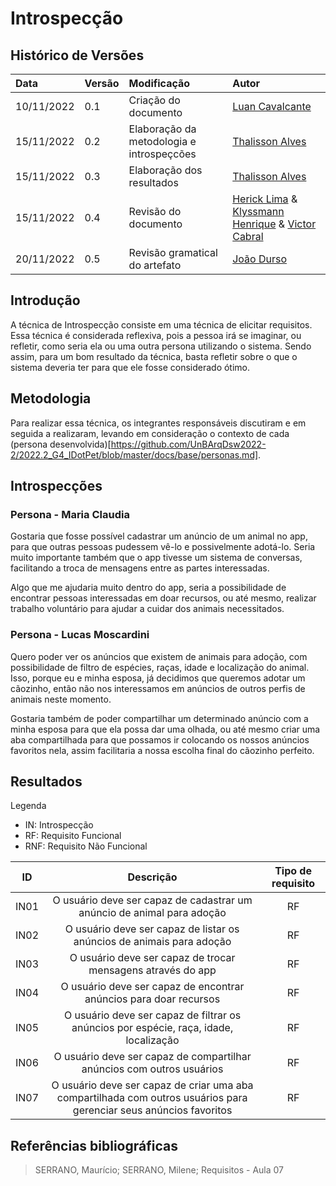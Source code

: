 # Introspecção

## Histórico de Versões

| Data | Versão | Modificação | Autor |
| :- | :- | :- | :- |
| 10/11/2022 | 0.1 | Criação do documento | [Luan Cavalcante](https://github.com/Luan-Cavalcante) |
| 15/11/2022 | 0.2 | Elaboração da metodologia e introspeçcões | [Thalisson Alves](https://github.com/Thalisson-Alves) |
| 15/11/2022 | 0.3 | Elaboração dos resultados | [Thalisson Alves](https://github.com/Thalisson-Alves) |
| 15/11/2022 | 0.4 | Revisão do documento | [Herick Lima](https://github.com/hericklima22) & [Klyssmann Henrique](https://github.com/klyssmannoliveira) & [Victor Cabral](https://github.com/victordscabral) |
| 20/11/2022 | 0.5 |Revisão gramatical do artefato |   [João Durso](https://github.com/jvsdurso) |


## Introdução 
  A técnica de Introspecção consiste em uma técnica de elicitar requisitos. Essa técnica é considerada reflexiva, pois a pessoa irá se imaginar, ou refletir, como seria ela ou uma outra persona utilizando o sistema. Sendo assim, para um bom resultado da técnica, basta refletir sobre o que o sistema deveria ter para que ele fosse considerado ótimo.

## Metodologia

Para realizar essa técnica, os integrantes responsáveis discutiram e em seguida a realizaram, levando em consideração o contexto de cada (persona desenvolvida)[https://github.com/UnBArqDsw2022-2/2022.2_G4_IDotPet/blob/master/docs/base/personas.md].

## Introspecções

### Persona - Maria Claudia

Gostaria que fosse possível cadastrar um anúncio de um animal no app, para que outras pessoas pudessem vê-lo e possivelmente adotá-lo. Seria muito importante também que o app tivesse um sistema de conversas, facilitando a troca de mensagens entre as partes interessadas.

Algo que me ajudaria muito dentro do app, seria a possibilidade de encontrar pessoas interessadas em doar recursos, ou até mesmo, realizar trabalho voluntário para ajudar a cuidar dos animais necessitados.

### Persona - Lucas Moscardini

Quero poder ver os anúncios que existem de animais para adoção, com possibilidade de filtro de espécies, raças, idade e localização do animal. Isso, porque eu e minha esposa, já decidimos que queremos adotar um cãozinho, então não nos interessamos em anúncios de outros perfis de animais neste momento.

Gostaria também de poder compartilhar um determinado anúncio com a minha esposa para que ela possa dar uma olhada, ou até mesmo criar uma aba compartilhada para que possamos ir colocando os nossos anúncios favoritos nela, assim facilitaria a nossa escolha final do cãozinho perfeito.

## Resultados

Legenda
- IN: Introspecção
- RF: Requisito Funcional
- RNF: Requisito Não Funcional

| ID | Descrição | Tipo de requisito |
|:-: | :-: | :-: |
| IN01 | O usuário deve ser capaz de cadastrar um anúncio de animal para adoção | RF |
| IN02 | O usuário deve ser capaz de listar os anúncios de animais para adoção | RF |
| IN03 | O usuário deve ser capaz de trocar mensagens através do app | RF |
| IN04 | O usuário deve ser capaz de encontrar anúncios para doar recursos | RF |
| IN05 | O usuário deve ser capaz de filtrar os anúncios por espécie, raça, idade, localização | RF |
| IN06 | O usuário deve ser capaz de compartilhar anúncios com outros usuários | RF |
| IN07 | O usuário deve ser capaz de criar uma aba compartilhada com outros usuários para gerenciar seus anúncios favoritos | RF |

<!---## Conclusão
  Conclui-se assim, que a técnica de introspecção é eficiente e eficaz para elicitar requisitos funcionais e não funcionais. Assim, de acordo com a tabela acima, a nossa elicitação com essa técnica está finalizada.
--->

## Referências bibliográficas

> SERRANO, Maurício; SERRANO, Milene; Requisitos - Aula 07

